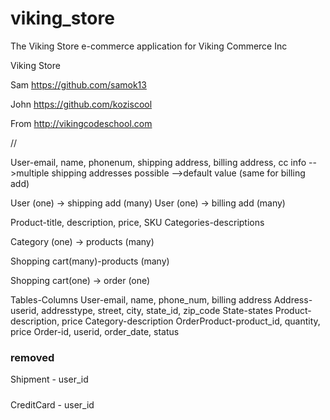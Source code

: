 viking_store
============

The Viking Store e-commerce application for Viking Commerce Inc

Viking Store

Sam
https://github.com/samok13

John
https://github.com/koziscool

From
http://vikingcodeschool.com

//

User-email, name, phonenum, shipping address, billing address, cc info
-->multiple shipping addresses possible
-->default value
(same for billing add)

User (one) -> shipping add (many)
User (one) -> billing add (many)

Product-title, description, price, SKU
Categories-descriptions

Category (one) -> products (many)

Shopping cart(many)-products (many)

Shopping cart(one) -> order (one)

Tables-Columns
User-email, name, phone_num, billing address
Address-userid, addresstype, street, city, state_id, zip_code
State-states
Product-description, price
Category-description
OrderProduct-product_id, quantity, price
Order-id, userid, order_date, status

### removed
Shipment - user_id
#####

CreditCard - user_id

